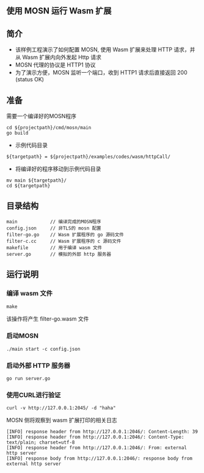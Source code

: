 ## 使用 MOSN 运行 Wasm 扩展

## 简介

+ 该样例工程演示了如何配置 MOSN, 使用 Wasm 扩展来处理 HTTP 请求，并从 Wasm 扩展内向外发起 Http 请求
+ MOSN 代理的协议是 HTTP1 协议
+ 为了演示方便，MOSN 监听一个端口，收到 HTTP1 请求后直接返回 200 (status OK)

## 准备

需要一个编译好的MOSN程序
```
cd ${projectpath}/cmd/mosn/main
go build
```

+ 示例代码目录

```
${targetpath} = ${projectpath}/examples/codes/wasm/httpCall/
```

+ 将编译好的程序移动到示例代码目录

```
mv main ${targetpath}/
cd ${targetpath}
```

## 目录结构

```
main            // 编译完成的MOSN程序
config.json     // 非TLS的 mosn 配置
filter-go.go    // Wasm 扩展程序的 go 源码文件
filter-c.cc     // Wasm 扩展程序的 c 源码文件
makefile        // 用于编译 wasm 文件
server.go       // 模拟的外部 http 服务器
```

## 运行说明

### 编译 wasm 文件

```
make
```

该操作将产生 filter-go.wasm 文件

### 启动MOSN

```
./main start -c config.json
```

### 启动外部 HTTP 服务器

```
go run server.go
```

### 使用CURL进行验证

```
curl -v http://127.0.0.1:2045/ -d "haha"
```

MOSN 侧将观察到 wasm 扩展打印的相关日志

```
[INFO] response header from http://127.0.0.1:2046/: Content-Length: 39
[INFO] response header from http://127.0.0.1:2046/: Content-Type: text/plain; charset=utf-8
[INFO] response header from http://127.0.0.1:2046/: From: external http server
[INFO] response body from http://127.0.0.1:2046/: response body from external http server
```